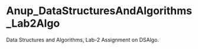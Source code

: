 # Anup_DataStructuresAndAlgorithms_Lab2Algo
Data Structures and Algorithms, Lab-2 Assignment on DSAlgo.
